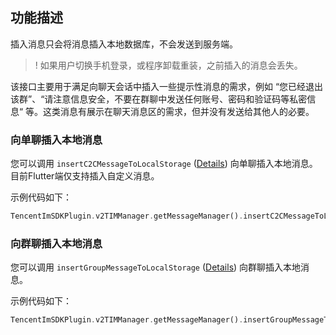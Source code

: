 ## 功能描述
插入消息只会将消息插入本地数据库，不会发送到服务端。
> ! 如果用户切换手机登录，或程序卸载重装，之前插入的消息会丢失。

该接口主要用于满足向聊天会话中插入一些提示性消息的需求，例如 “您已经退出该群”、“请注意信息安全，不要在群聊中发送任何账号、密码和验证码等私密信息“ 等。这类消息有展示在聊天消息区的需求，但并没有发送给其他人的必要。

### 向单聊插入本地消息

您可以调用 `insertC2CMessageToLocalStorage` ([Details](https://comm.qq.com/im/doc/flutter/en/SDKAPI/Api/V2TIMMessageManager/insertC2CMessageToLocalStorage.html)) 向单聊插入本地消息。目前Flutter端仅支持插入自定义消息。

示例代码如下：


```dart
TencentImSDKPlugin.v2TIMManager.getMessageManager().insertC2CMessageToLocalStorage(data: "", userID: "", sender: "");
```



### 向群聊插入本地消息

您可以调用 `insertGroupMessageToLocalStorage` ([Details](https://comm.qq.com/im/doc/flutter/en/SDKAPI/Api/V2TIMMessageManager/insertGroupMessageToLocalStorage.html)) 向群聊插入本地消息。

示例代码如下：

```dart
TencentImSDKPlugin.v2TIMManager.getMessageManager().insertGroupMessageToLocalStorage(data: "", groupID: "", sender: "");
```
